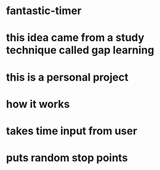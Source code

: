 # fantastic-timer
# this idea  came from a study technique called gap learning
# this is a personal project
# how it works
# takes time input from user
# puts random stop points  
